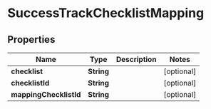 

# SuccessTrackChecklistMapping


## Properties

| Name | Type | Description | Notes |
|------------ | ------------- | ------------- | -------------|
|**checklist** | **String** |  |  [optional] |
|**checklistId** | **String** |  |  [optional] |
|**mappingChecklistId** | **String** |  |  [optional] |



